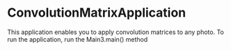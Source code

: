 # ConvolutionMatrixApplication
This application enables you to apply convolution matrices to any photo.
To run the application, run the Main3.main() method
